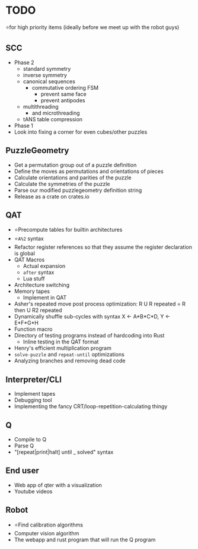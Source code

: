 # TODO

⭐for high priority items (ideally before we meet up with the robot guys)

## SCC

- Phase 2
  - standard symmetry
  - inverse symmetry
  - canonical sequences
    - commutative ordering FSM
      - prevent same face
      - prevent antipodes
  - multithreading
    - and microthreading
  - tANS table compression
- Phase 1
- Look into fixing a corner for even cubes/other puzzles

## PuzzleGeometry

- Get a permutation group out of a puzzle definition
- Define the moves as permutations and orientations of pieces
- Calculate orientations and parities of the puzzle
- Calculate the symmetries of the puzzle
- Parse our modified puzzlegeometry definition string
- Release as a crate on crates.io

## QAT

- ⭐Precompute tables for builtin architectures
- ⭐`A%2` syntax
- Refactor register references so that they assume the register declaration is global
- QAT Macros
  - Actual expansion
  - `after` syntax
  - Lua stuff
- Architecture switching
- Memory tapes
  - Implement in QAT
- Asher's repeated move post process optimization: R U R repeated = R then U R2 repeated
- Dynamically shuffle sub-cycles with syntax X ← A\*B\*C\*D, Y ← E\*F\*G\*H
- Function macro
- Directory of testing programs instead of hardcoding into Rust
  - Inline testing in the QAT format
- Henry's efficient multiplication program
- `solve-puzzle` and `repeat-until` optimizations
- Analyzing branches and removing dead code

## Interpreter/CLI

- Implement tapes
- Debugging tool
- Implementing the fancy CRT/loop-repetition-calculating thingy

## Q

- Compile to Q
- Parse Q
- "[repeat|print|halt] until _ solved" syntax

## End user

- Web app of qter with a visualization
- Youtube videos

## Robot

- ⭐Find calibration algorithms
- Computer vision algorithm
- The webapp and rust program that will run the Q program
